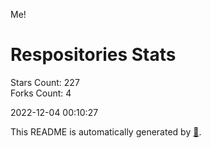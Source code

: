 Me!

# Respositories Stats
Stars Count: 227  
Forks Count: 4

2022-12-04 00:10:27  

This README is automatically generated by [🐰](https://github.com/rnitta/rnitta).
